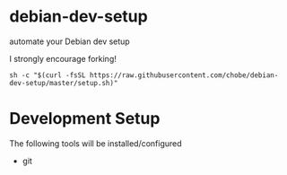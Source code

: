 # debian-dev-setup
automate your Debian dev setup

I strongly encourage forking!

```
sh -c "$(curl -fsSL https://raw.githubusercontent.com/chobe/debian-dev-setup/master/setup.sh)"
```

# Development Setup

The following tools will be installed/configured

* git
